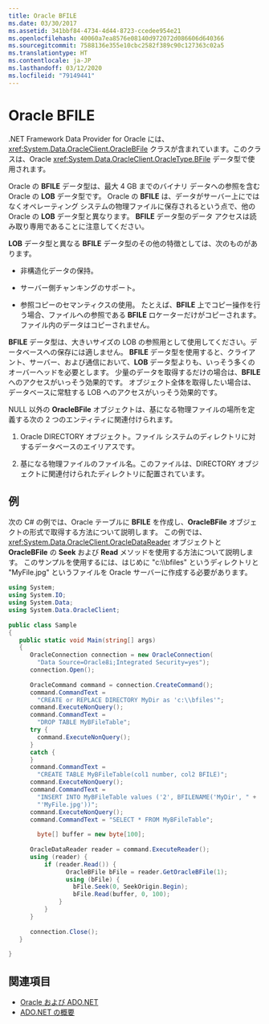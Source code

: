 ```yaml
---
title: Oracle BFILE
ms.date: 03/30/2017
ms.assetid: 341bbf84-4734-4d44-8723-ccedee954e21
ms.openlocfilehash: 40060a7ea8576e08140d972072d086606d640366
ms.sourcegitcommit: 7588136e355e10cbc2582f389c90c127363c02a5
ms.translationtype: HT
ms.contentlocale: ja-JP
ms.lasthandoff: 03/12/2020
ms.locfileid: "79149441"
---
```

# <a name="oracle-bfiles"></a>Oracle BFILE
.NET Framework Data Provider for Oracle には、<xref:System.Data.OracleClient.OracleBFile> クラスが含まれています。このクラスは、Oracle <xref:System.Data.OracleClient.OracleType.BFile> データ型で使用されます。  
  
 Oracle の **BFILE** データ型は、最大 4 GB までのバイナリ データへの参照を含む Oracle の **LOB** データ型です。 Oracle の **BFILE** は、データがサーバー上にではなくオペレーティング システムの物理ファイルに保存されるという点で、他の Oracle の **LOB** データ型と異なります。 **BFILE** データ型のデータ アクセスは読み取り専用であることに注意してください。  
  
 **LOB** データ型と異なる **BFILE** データ型のその他の特徴としては、次のものがあります。  
  
- 非構造化データの保持。  
  
- サーバー側チャンキングのサポート。  
  
- 参照コピーのセマンティクスの使用。 たとえば、**BFILE** 上でコピー操作を行う場合、ファイルへの参照である **BFILE** ロケーターだけがコピーされます。 ファイル内のデータはコピーされません。  
  
 **BFILE** データ型は、大きいサイズの LOB の参照用として使用してください。データベースへの保存には適しません。 **BFILE** データ型を使用すると、クライアント、サーバー、および通信において、**LOB** データ型よりも、いっそう多くのオーバーヘッドを必要とします。 少量のデータを取得するだけの場合は、**BFILE** へのアクセスがいっそう効果的です。 オブジェクト全体を取得したい場合は、データベースに常駐する LOB へのアクセスがいっそう効果的です。  
  
 NULL 以外の **OracleBFile** オブジェクトは、基になる物理ファイルの場所を定義する次の 2 つのエンティティに関連付けられます。  
  
1. Oracle DIRECTORY オブジェクト。ファイル システムのディレクトリに対するデータベースのエイリアスです。  
  
2. 基になる物理ファイルのファイル名。このファイルは、DIRECTORY オブジェクトに関連付けられたディレクトリに配置されています。  
  
## <a name="example"></a>例  
 次の C# の例では、Oracle テーブルに **BFILE** を作成し、**OracleBFile** オブジェクトの形式で取得する方法について説明します。 この例では、<xref:System.Data.OracleClient.OracleDataReader> オブジェクトと **OracleBFile** の **Seek** および **Read** メソッドを使用する方法について説明します。 このサンプルを使用するには、はじめに "c:\\\bfiles" というディレクトリと "MyFile.jpg" というファイルを Oracle サーバーに作成する必要があります。  
  
```csharp  
using System;  
using System.IO;  
using System.Data;  
using System.Data.OracleClient;  
  
public class Sample  
{  
   public static void Main(string[] args)  
   {  
      OracleConnection connection = new OracleConnection(  
        "Data Source=Oracle8i;Integrated Security=yes");  
      connection.Open();  
  
      OracleCommand command = connection.CreateCommand();  
      command.CommandText =
        "CREATE or REPLACE DIRECTORY MyDir as 'c:\\bfiles'";  
      command.ExecuteNonQuery();  
      command.CommandText =
        "DROP TABLE MyBFileTable";  
      try {  
        command.ExecuteNonQuery();  
      }  
      catch {  
      }  
      command.CommandText =
        "CREATE TABLE MyBFileTable(col1 number, col2 BFILE)";  
      command.ExecuteNonQuery();  
      command.CommandText =
        "INSERT INTO MyBFileTable values ('2', BFILENAME('MyDir', " +  
        "'MyFile.jpg'))";  
      command.ExecuteNonQuery();  
      command.CommandText = "SELECT * FROM MyBFileTable";  
  
        byte[] buffer = new byte[100];  
  
      OracleDataReader reader = command.ExecuteReader();  
      using (reader) {  
          if (reader.Read()) {  
                OracleBFile bFile = reader.GetOracleBFile(1);  
                using (bFile) {  
                  bFile.Seek(0, SeekOrigin.Begin);  
                  bFile.Read(buffer, 0, 100);  
              }  
          }  
      }  
  
      connection.Close();  
   }  
  
}  
```  
  
## <a name="see-also"></a>関連項目

- [Oracle および ADO.NET](oracle-and-adonet.md)
- [ADO.NET の概要](ado-net-overview.md)
